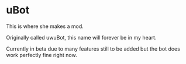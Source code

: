 # uBot
This is where she makes a mod.

Originally called uwuBot, this name will forever be in my heart.

Currently in beta due to many features still to be added but the bot does work perfectly fine right now.